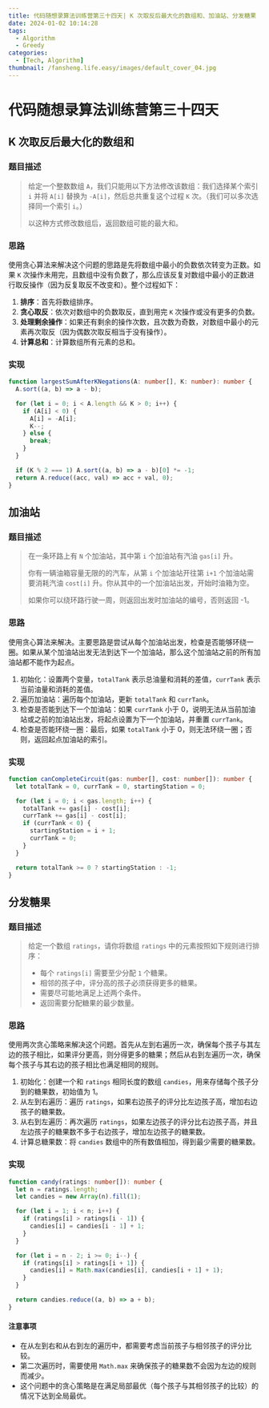 ```yaml
---
title: 代码随想录算法训练营第三十四天| K 次取反后最大化的数组和、加油站、分发糖果
date: 2024-01-02 10:14:28
tags:
  - Algorithm
  - Greedy
categories:
  - [Tech, Algorithm]
thumbnail: /fansheng.life.easy/images/default_cover_04.jpg
---
```


# 代码随想录算法训练营第三十四天

## K 次取反后最大化的数组和

### 题目描述

> 给定一个整数数组 `A`，我们只能用以下方法修改该数组：我们选择某个索引 `i` 并将 `A[i]` 替换为 `-A[i]`，然后总共重复这个过程 `K` 次。（我们可以多次选择同一个索引 `i`。）
> 
> 以这种方式修改数组后，返回数组可能的最大和。

### 思路

使用贪心算法来解决这个问题的思路是先将数组中最小的负数依次转变为正数。如果 `K` 次操作未用完，且数组中没有负数了，那么应该反复对数组中最小的正数进行取反操作（因为反复取反不改变和）。整个过程如下：

1. **排序**：首先将数组排序。
2. **贪心取反**：依次对数组中的负数取反，直到用完 `K` 次操作或没有更多的负数。
3. **处理剩余操作**：如果还有剩余的操作次数，且次数为奇数，对数组中最小的元素再次取反（因为偶数次取反相当于没有操作）。
4. **计算总和**：计算数组所有元素的总和。

### 实现

```typescript
function largestSumAfterKNegations(A: number[], K: number): number {
  A.sort((a, b) => a - b);

  for (let i = 0; i < A.length && K > 0; i++) {
    if (A[i] < 0) {
      A[i] = -A[i];
      K--;
    } else {
      break;
    }
  }

  if (K % 2 === 1) A.sort((a, b) => a - b)[0] *= -1;
  return A.reduce((acc, val) => acc + val, 0);
}
```

## 加油站

### 题目描述

> 在一条环路上有 `N` 个加油站，其中第 `i` 个加油站有汽油 `gas[i]` 升。
> 
> 你有一辆油箱容量无限的的汽车，从第 `i` 个加油站开往第 `i+1` 个加油站需要消耗汽油 `cost[i]` 升。你从其中的一个加油站出发，开始时油箱为空。
> 
> 如果你可以绕环路行驶一周，则返回出发时加油站的编号，否则返回 -1。

### 思路

使用贪心算法来解决。主要思路是尝试从每个加油站出发，检查是否能够环绕一圈。如果从某个加油站出发无法到达下一个加油站，那么这个加油站之前的所有加油站都不能作为起点。

1. 初始化：设置两个变量，`totalTank` 表示总油量和消耗的差值，`currTank` 表示当前油量和消耗的差值。
2. 遍历加油站：遍历每个加油站，更新 `totalTank` 和 `currTank`。
3. 检查是否能到达下一个加油站：如果 `currTank` 小于 0，说明无法从当前加油站或之前的加油站出发，将起点设置为下一个加油站，并重置 `currTank`。
4. 检查是否能环绕一圈：最后，如果 `totalTank` 小于 0，则无法环绕一圈；否则，返回起点加油站的索引。

### 实现

```typescript
function canCompleteCircuit(gas: number[], cost: number[]): number {
  let totalTank = 0, currTank = 0, startingStation = 0;

  for (let i = 0; i < gas.length; i++) {
    totalTank += gas[i] - cost[i];
    currTank += gas[i] - cost[i];
    if (currTank < 0) {
      startingStation = i + 1;
      currTank = 0;
    }
  }

  return totalTank >= 0 ? startingStation : -1;
}
```

## 分发糖果

### 题目描述

> 给定一个数组 `ratings`，请你将数组 `ratings` 中的元素按照如下规则进行排序：
> 
> - 每个 `ratings[i]` 需要至少分配 `1` 个糖果。
> - 相邻的孩子中，评分高的孩子必须获得更多的糖果。
> - 需要尽可能地满足上述两个条件。
> - 返回需要分配糖果的最少数量。

### 思路

使用两次贪心策略来解决这个问题。首先从左到右遍历一次，确保每个孩子与其左边的孩子相比，如果评分更高，则分得更多的糖果；然后从右到左遍历一次，确保每个孩子与其右边的孩子相比也满足相同的规则。

1. 初始化：创建一个和 `ratings` 相同长度的数组 `candies`，用来存储每个孩子分到的糖果数，初始值为 1。
2. 从左到右遍历：遍历 `ratings`，如果右边孩子的评分比左边孩子高，增加右边孩子的糖果数。
3. 从右到左遍历：再次遍历 `ratings`，如果左边孩子的评分比右边孩子高，并且左边孩子的糖果数不多于右边孩子，增加左边孩子的糖果数。
4. 计算总糖果数：将 `candies` 数组中的所有数值相加，得到最少需要的糖果数。

### 实现

```typescript
function candy(ratings: number[]): number {
  let n = ratings.length;
  let candies = new Array(n).fill(1);

  for (let i = 1; i < n; i++) {
    if (ratings[i] > ratings[i - 1]) {
      candies[i] = candies[i - 1] + 1;
    }
  }

  for (let i = n - 2; i >= 0; i--) {
    if (ratings[i] > ratings[i + 1]) {
      candies[i] = Math.max(candies[i], candies[i + 1] + 1);
    }
  }

  return candies.reduce((a, b) => a + b);
}
```

#### 注意事项

+ 在从左到右和从右到左的遍历中，都需要考虑当前孩子与相邻孩子的评分比较。
+ 第二次遍历时，需要使用 `Math.max` 来确保孩子的糖果数不会因为左边的规则而减少。
+ 这个问题中的贪心策略是在满足局部最优（每个孩子与其相邻孩子的比较）的情况下达到全局最优。
